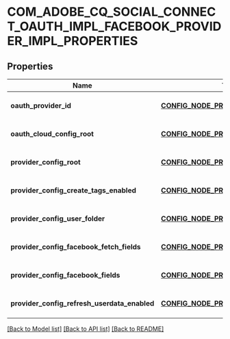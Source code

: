 # COM_ADOBE_CQ_SOCIAL_CONNECT_OAUTH_IMPL_FACEBOOK_PROVIDER_IMPL_PROPERTIES

## Properties
Name | Type | Description | Notes
------------ | ------------- | ------------- | -------------
**oauth_provider_id** | [**CONFIG_NODE_PROPERTY_STRING**](configNodePropertyString.md) |  | [optional] [default to null]
**oauth_cloud_config_root** | [**CONFIG_NODE_PROPERTY_STRING**](configNodePropertyString.md) |  | [optional] [default to null]
**provider_config_root** | [**CONFIG_NODE_PROPERTY_STRING**](configNodePropertyString.md) |  | [optional] [default to null]
**provider_config_create_tags_enabled** | [**CONFIG_NODE_PROPERTY_BOOLEAN**](configNodePropertyBoolean.md) |  | [optional] [default to null]
**provider_config_user_folder** | [**CONFIG_NODE_PROPERTY_DROP_DOWN**](configNodePropertyDropDown.md) |  | [optional] [default to null]
**provider_config_facebook_fetch_fields** | [**CONFIG_NODE_PROPERTY_BOOLEAN**](configNodePropertyBoolean.md) |  | [optional] [default to null]
**provider_config_facebook_fields** | [**CONFIG_NODE_PROPERTY_ARRAY**](configNodePropertyArray.md) |  | [optional] [default to null]
**provider_config_refresh_userdata_enabled** | [**CONFIG_NODE_PROPERTY_BOOLEAN**](configNodePropertyBoolean.md) |  | [optional] [default to null]

[[Back to Model list]](../README.md#documentation-for-models) [[Back to API list]](../README.md#documentation-for-api-endpoints) [[Back to README]](../README.md)


